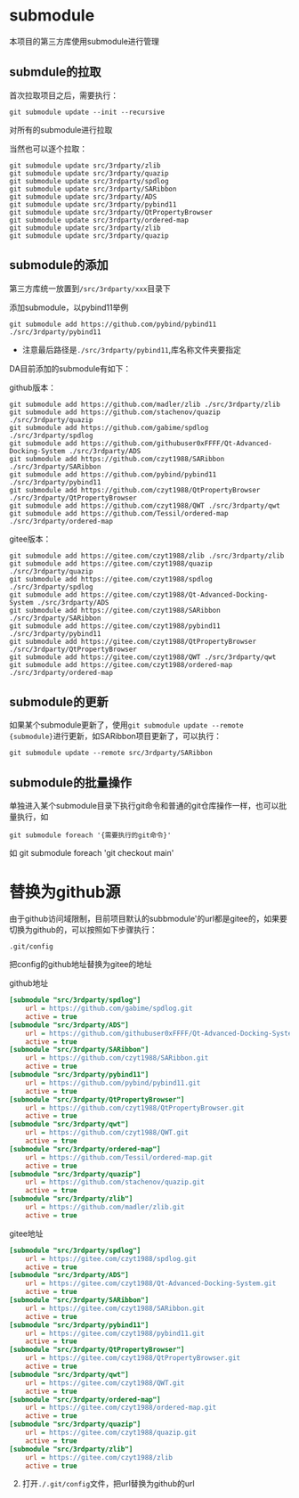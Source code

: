 # submodule

本项目的第三方库使用submodule进行管理

## submdule的拉取

首次拉取项目之后，需要执行：

```shell
git submodule update --init --recursive
```

对所有的submodule进行拉取

当然也可以逐个拉取：

```shell
git submodule update src/3rdparty/zlib
git submodule update src/3rdparty/quazip
git submodule update src/3rdparty/spdlog
git submodule update src/3rdparty/SARibbon
git submodule update src/3rdparty/ADS
git submodule update src/3rdparty/pybind11
git submodule update src/3rdparty/QtPropertyBrowser
git submodule update src/3rdparty/ordered-map
git submodule update src/3rdparty/zlib
git submodule update src/3rdparty/quazip
```

## submodule的添加

第三方库统一放置到`/src/3rdparty/xxx`目录下

添加submodule，以pybind11举例

`git submodule add https://github.com/pybind/pybind11 ./src/3rdparty/pybind11`

- 注意最后路径是`./src/3rdparty/pybind11`,库名称文件夹要指定

DA目前添加的submodule有如下：

github版本：

```shell
git submodule add https://github.com/madler/zlib ./src/3rdparty/zlib
git submodule add https://github.com/stachenov/quazip ./src/3rdparty/quazip
git submodule add https://github.com/gabime/spdlog ./src/3rdparty/spdlog
git submodule add https://github.com/githubuser0xFFFF/Qt-Advanced-Docking-System ./src/3rdparty/ADS
git submodule add https://github.com/czyt1988/SARibbon ./src/3rdparty/SARibbon
git submodule add https://github.com/pybind/pybind11 ./src/3rdparty/pybind11
git submodule add https://github.com/czyt1988/QtPropertyBrowser ./src/3rdparty/QtPropertyBrowser
git submodule add https://github.com/czyt1988/QWT ./src/3rdparty/qwt
git submodule add https://github.com/Tessil/ordered-map ./src/3rdparty/ordered-map
```

gitee版本：
```shell
git submodule add https://gitee.com/czyt1988/zlib ./src/3rdparty/zlib
git submodule add https://gitee.com/czyt1988/quazip ./src/3rdparty/quazip
git submodule add https://gitee.com/czyt1988/spdlog ./src/3rdparty/spdlog
git submodule add https://gitee.com/czyt1988/Qt-Advanced-Docking-System ./src/3rdparty/ADS
git submodule add https://gitee.com/czyt1988/SARibbon ./src/3rdparty/SARibbon
git submodule add https://gitee.com/czyt1988/pybind11 ./src/3rdparty/pybind11
git submodule add https://gitee.com/czyt1988/QtPropertyBrowser ./src/3rdparty/QtPropertyBrowser
git submodule add https://gitee.com/czyt1988/QWT ./src/3rdparty/qwt
git submodule add https://gitee.com/czyt1988/ordered-map ./src/3rdparty/ordered-map
```
## submodule的更新

如果某个submodule更新了，使用`git submodule update --remote {submodule}`进行更新，如SARibbon项目更新了，可以执行：

```shell
git submodule update --remote src/3rdparty/SARibbon
```

## submodule的批量操作

单独进入某个submodule目录下执行git命令和普通的git仓库操作一样，也可以批量执行，如

`git submodule foreach '{需要执行的git命令}'`

如 git submodule foreach 'git checkout main'

# 替换为github源

由于github访问域限制，目前项目默认的subbmodule'的url都是gitee的，如果要切换为github的，可以按照如下步骤执行：

```
.git/config
```

把config的github地址替换为gitee的地址

github地址

```ini
[submodule "src/3rdparty/spdlog"]
	url = https://github.com/gabime/spdlog.git
	active = true
[submodule "src/3rdparty/ADS"]
	url = https://github.com/githubuser0xFFFF/Qt-Advanced-Docking-System.git
	active = true
[submodule "src/3rdparty/SARibbon"]
	url = https://github.com/czyt1988/SARibbon.git
	active = true
[submodule "src/3rdparty/pybind11"]
	url = https://github.com/pybind/pybind11.git
	active = true
[submodule "src/3rdparty/QtPropertyBrowser"]
	url = https://github.com/czyt1988/QtPropertyBrowser.git
	active = true
[submodule "src/3rdparty/qwt"]
	url = https://github.com/czyt1988/QWT.git
	active = true
[submodule "src/3rdparty/ordered-map"]
	url = https://github.com/Tessil/ordered-map.git
	active = true
[submodule "src/3rdparty/quazip"]
	url = https://github.com/stachenov/quazip.git
	active = true
[submodule "src/3rdparty/zlib"]
	url = https://github.com/madler/zlib.git
	active = true
```

gitee地址

```ini
[submodule "src/3rdparty/spdlog"]
	url = https://gitee.com/czyt1988/spdlog.git
	active = true
[submodule "src/3rdparty/ADS"]
	url = https://gitee.com/czyt1988/Qt-Advanced-Docking-System.git
	active = true
[submodule "src/3rdparty/SARibbon"]
	url = https://gitee.com/czyt1988/SARibbon.git
	active = true
[submodule "src/3rdparty/pybind11"]
	url = https://gitee.com/czyt1988/pybind11.git
	active = true
[submodule "src/3rdparty/QtPropertyBrowser"]
	url = https://gitee.com/czyt1988/QtPropertyBrowser.git
	active = true
[submodule "src/3rdparty/qwt"]
	url = https://gitee.com/czyt1988/QWT.git
	active = true
[submodule "src/3rdparty/ordered-map"]
	url = https://gitee.com/czyt1988/ordered-map.git
	active = true
[submodule "src/3rdparty/quazip"]
	url = https://gitee.com/czyt1988/quazip.git
	active = true
[submodule "src/3rdparty/zlib"]
	url = https://gitee.com/czyt1988/zlib
	active = true
```

2. 打开`./.git/config`文件，把url替换为github的url
